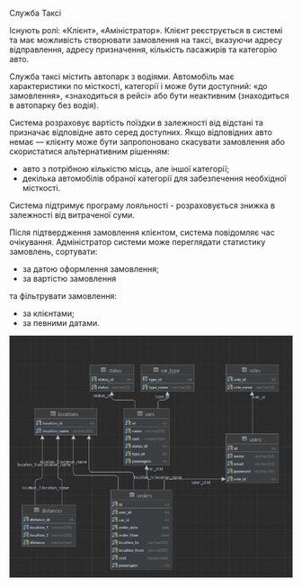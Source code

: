 Служба Таксі

Існують ролі: «Клієнт», «Аміністратор».
Клієнт реєструється в системі та має можливість створювати замовлення на таксі, 
вказуючи адресу відправлення, адресу призначення, кількість пасажирів та категорію авто.

Служба таксі містить автопарк з водіями. Автомобіль має характеристики по місткості, 
категорії і може бути доступний: «до замовлення», «знаходиться в рейсі» або бути неактивним (знаходиться в автопарку без водія).

Система розраховує вартість поїздки в залежності від відстані та призначає відповідне 
авто серед доступних. Якщо відповідних авто немає —  клієнту може бути запропоновано 
скасувати замовлення або скористатися альтернативним рішенням:

- авто з потрібною кількістю місць, але іншої категорії;
- декілька автомобілів обраної категорії для забезпечення необхідної місткості.

Система підтримує програму лояльності - розраховується знижка в залежності від  витраченої суми.

Після підтвердження замовлення клієнтом, система повідомляє час очікування.
Адміністратор системи може переглядати статистику замовлень, сортувати:
- за датою оформлення замовлення;
- за вартістю замовлення

та фільтрувати замовлення:
- за клієнтами;
- за певними датами.

![img.png](img.png)